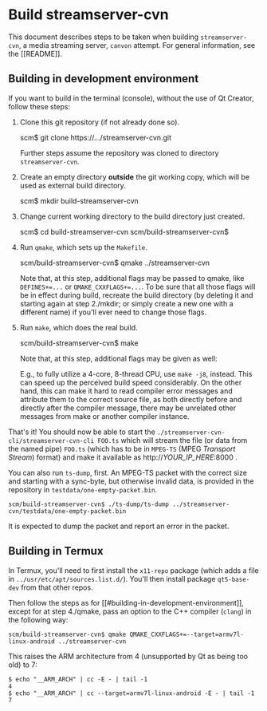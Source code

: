 # Build streamserver-cvn

This document describes steps to be taken when building `streamserver-cvn`,
a media streaming server, `canvon` attempt. For general information,
see the [[README]].


## Building in development environment

If you want to build in the terminal (console),
without the use of Qt Creator, follow these steps:

1. Clone this git repository (if not already done so).

    scm$ git clone https://.../streamserver-cvn.git

   Further steps assume the repository was
   cloned to directory `streamserver-cvn`.

2. Create an empty directory **outside** the git working copy,
   which will be used as external build directory.

    scm$ mkdir build-streamserver-cvn

3. Change current working directory to the build directory just created.

    scm$ cd build-streamserver-cvn
    scm/build-streamserver-cvn$

4. Run `qmake`, which sets up the `Makefile`.

    scm/build-streamserver-cvn$ qmake ../streamserver-cvn

   Note that, at this step, additional flags may be passed to qmake,
   like `DEFINES+=...` or `QMAKE_CXXFLAGS+=...`.
   To be sure that all those flags will be in effect during build,
   recreate the build directory (by deleting it and starting again
   at step 2./mkdir; or simply create a new one with a different name)
   if you'll ever need to change those flags.

5. Run `make`, which does the real build.

    scm/build-streamserver-cvn$ make

   Note that, at this step, additional flags may be given as well:

   E.g., to fully utilize a 4-core, 8-thread CPU, use `make -j8`, instead.
   This can speed up the perceived build speed considerably.
   On the other hand, this can make it hard to read compiler error messages
   and attribute them to the correct source file, as both directly before
   and directly after the compiler message, there may be unrelated
   other messages from make or another compiler instance.

That's it! You should now be able to
start the `./streamserver-cvn-cli/streamserver-cvn-cli FOO.ts`
which will stream the file (or data from the named pipe) `FOO.ts`
(which has to be in `MPEG-TS` (MPEG *Transport Stream*) format)
and make it available as http://_YOUR\_IP\_HERE_:8000 .

You can also run `ts-dump`, first. An MPEG-TS packet with the correct size
and starting with a sync-byte, but otherwise invalid data, is provided
in the repository in `testdata/one-empty-packet.bin`.

    scm/build-streamserver-cvn$ ./ts-dump/ts-dump ../streamserver-cvn/testdata/one-empty-packet.bin

It is expected to dump the packet and report an error in the packet.


## Building in Termux

In Termux, you'll need to first install the `x11-repo` package
(which adds a file in `../usr/etc/apt/sources.list.d/`).
You'll then install package `qt5-base-dev` from that other repos.

Then follow the steps as for [[#building-in-development-environment]],
except for at step 4./qmake, pass an option to the C++ compiler (`clang`)
in the following way:

    scm/build-streamserver-cvn$ qmake QMAKE_CXXFLAGS+=--target=armv7l-linux-android ../streamserver-cvn

This raises the ARM architecture from 4 (unsupported by Qt as being
too old) to 7:

    $ echo "__ARM_ARCH" | cc -E - | tail -1
    4
    $ echo "__ARM_ARCH" | cc --target=armv7l-linux-android -E - | tail -1
    7

